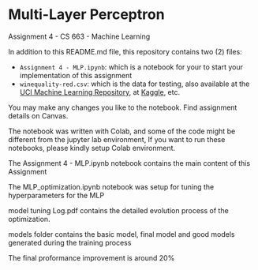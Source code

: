 # Multi-Layer Perceptron

Assignment 4 - CS 663 - Machine Learning

In addition to this README.md file, this repository contains two (2) files:

* `Assignment 4 - MLP.ipynb`: which is a notebook for your to start your implementation of this assignment
* `winequality-red.csv`: which is the data for testing, also available at the [UCI Machine Learning Repository](https://archive.ics.uci.edu/dataset/186/wine+quality), at [Kaggle](https://www.kaggle.com/datasets/sh6147782/winequalityred), etc.

You may make any changes you like to the notebook. Find assignment details on Canvas.

The notebook was written with Colab, and some of the code might be different from the jupyter lab environment, If you want to run these notebooks, please kindly setup Colab environment.

The Assignment 4 - MLP.ipynb notebook contains the main content of this Assignment

The MLP_optimization.ipynb notebook was setup for tuning the hyperparameters for the MLP

model tuning Log.pdf contains the detailed evolution process of the optimization.

models folder contains the basic model, final model and good models generated during the training process

The final proformance improvement is around 20%


